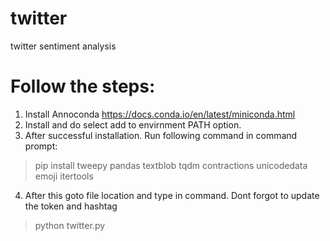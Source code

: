 # twitter
twitter sentiment analysis

# Follow the steps:
1. Install Annoconda https://docs.conda.io/en/latest/miniconda.html
2. Install and do select add to envirnment PATH option.
3. After successful installation. Run following command in command prompt: 
  > pip install tweepy pandas textblob tqdm contractions unicodedata emoji itertools
4. After this goto file location and type in command. Dont forgot to update the token and hashtag  
  > python twitter.py
